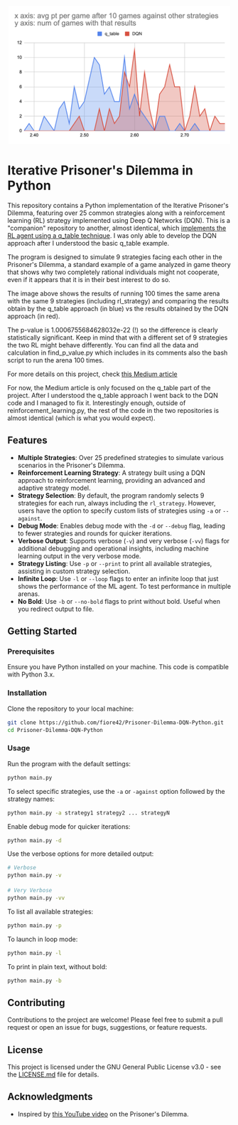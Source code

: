 <h3 align="center">
  <img src="assets/comparison_q_table_qdn.png" width="500">
</h3>

# Iterative Prisoner's Dilemma in Python

This repository contains a Python implementation of the Iterative Prisoner's Dilemma, featuring over 25 common strategies along with a reinforcement learning (RL) strategy implemented using Deep Q Networks (DQN). This is a "companion" repository to another, almost identical, which [implements the RL agent using a q_table technique](https://github.com/fiore42/Prisoner-Dilemma-q_table-Python).
I was only able to develop the DQN approach after I understood the basic q_table example.

The program is designed to simulate 9 strategies facing each other in the Prisoner's Dilemma, a standard example of a game analyzed in game theory that shows why two completely rational individuals might not cooperate, even if it appears that it is in their best interest to do so.

The image above shows the results of running 100 times the same arena with the same 9 strategies (including rl_strategy) and comparing the results obtain by the q_table approach (in blue) vs the results obtained by the DQN approach (in red). 

The p-value is 1.0006755684628032e-22 (!) so the difference is clearly statistically significant. Keep in mind that with a different set of 9 strategies the two RL might behave differently. You can find all the data and calculation in find_p_value.py which includes in its comments also the bash script to run the arena 100 times.

For more details on this project, check [this Medium article](https://fiore42.medium.com/from-zero-to-reinforcement-learning-rl-with-gpt4-2977405a0223)

For now, the Medium article is only focused on the q_table part of the project. After I understood the q_table approach I went back to the DQN code and I managed to fix it.
Interestingly enough, outside of reinforcement_learning.py, the rest of the code in the two repositories is almost identical (which is what you would expect).

## Features

- **Multiple Strategies**: Over 25 predefined strategies to simulate various scenarios in the Prisoner's Dilemma.
- **Reinforcement Learning Strategy**: A strategy built using a DQN approach to reinforcement learning, providing an advanced and adaptive strategy model.
- **Strategy Selection**: By default, the program randomly selects 9 strategies for each run, always including the `rl_strategy`. However, users have the option to specify custom lists of strategies using `-a` or `--against`.
- **Debug Mode**: Enables debug mode with the `-d` or `--debug` flag, leading to fewer strategies and rounds for quicker iterations.
- **Verbose Output**: Supports verbose (`-v`) and very verbose (`-vv`) flags for additional debugging and operational insights, including machine learning output in the very verbose mode.
- **Strategy Listing**: Use `-p` or `--print` to print all available strategies, assisting in custom strategy selection.
- **Infinite Loop**: Use `-l` or `--loop` flags to enter an infinite loop that just shows the performance of the ML agent. To test performance in multiple arenas.
- **No Bold**: Use `-b` or `--no-bold` flags to print without bold. Useful when you redirect output to file.

## Getting Started

### Prerequisites

Ensure you have Python installed on your machine. This code is compatible with Python 3.x.

### Installation

Clone the repository to your local machine:

```bash
git clone https://github.com/fiore42/Prisoner-Dilemma-DQN-Python.git
cd Prisoner-Dilemma-DQN-Python
```

### Usage

Run the program with the default settings:

```bash
python main.py
```

To select specific strategies, use the `-a` or `-against` option followed by the strategy names:

```bash
python main.py -a strategy1 strategy2 ... strategyN
```

Enable debug mode for quicker iterations:

```bash
python main.py -d
```

Use the verbose options for more detailed output:

```bash
# Verbose
python main.py -v

# Very Verbose
python main.py -vv
```

To list all available strategies:

```bash
python main.py -p
```

To launch in loop mode:

```bash
python main.py -l
```

To print in plain text, without bold:

```bash
python main.py -b
```


## Contributing

Contributions to the project are welcome! Please feel free to submit a pull request or open an issue for bugs, suggestions, or feature requests.

## License

This project is licensed under the GNU General Public License v3.0 - see the [LICENSE.md](LICENSE.md) file for details.

## Acknowledgments

- Inspired by [this YouTube video](https://www.youtube.com/watch?v=mScpHTIi-kM) on the Prisoner's Dilemma.

